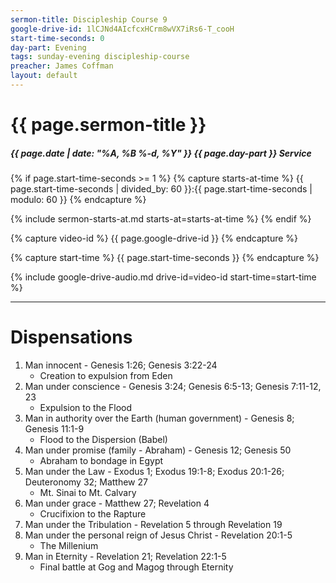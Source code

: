```yaml
---
sermon-title: Discipleship Course 9
google-drive-id: 1lCJNd4AIcfcxHCrm8wVX7iRs6-T_cooH
start-time-seconds: 0
day-part: Evening
tags: sunday-evening discipleship-course
preacher: James Coffman
layout: default
---
```


# {{ page.sermon-title }}

##### {{ page.date | date: "%A, %B %-d, %Y" }} {{ page.day-part }} Service

{% if page.start-time-seconds >= 1 %}
{% capture starts-at-time %}
{{ page.start-time-seconds | divided_by: 60 }}:{{ page.start-time-seconds | modulo: 60 }}
{% endcapture %}

{% include sermon-starts-at.md starts-at=starts-at-time %}
{% endif %}

{% capture video-id %}
{{ page.google-drive-id }}
{% endcapture %}

{% capture start-time %}
{{ page.start-time-seconds }}
{% endcapture %}

{% include google-drive-audio.md drive-id=video-id start-time=start-time %}

***

# Dispensations

1. Man innocent - Genesis 1:26; Genesis 3:22-24
    - Creation to expulsion from Eden
2. Man under conscience - Genesis 3:24; Genesis 6:5-13; Genesis 7:11-12, 23
    - Expulsion to the Flood
3. Man in authority over the Earth (human government) - Genesis 8; Genesis 11:1-9
    - Flood to the Dispersion (Babel)
4. Man under promise (family - Abraham) - Genesis 12; Genesis 50
    - Abraham to bondage in Egypt
5. Man under the Law - Exodus 1; Exodus 19:1-8; Exodus 20:1-26; Deuteronomy 32; Matthew 27
    - Mt. Sinai to Mt. Calvary
6. Man under grace - Matthew 27; Revelation 4
    - Crucifixion to the Rapture
7. Man under the Tribulation - Revelation 5 through Revelation 19
8. Man under the personal reign of Jesus Christ - Revelation 20:1-5
    - The Millenium
9. Man in Eternity - Revelation 21; Revelation 22:1-5
    - Final battle at Gog and Magog through Eternity